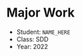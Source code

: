 # Major Work
- Student: `NAME_HERE`
- Class: SDD
- Year: 2022

<!-- Feel free to write whatever notes, logs, info below here! -->
